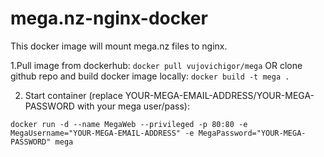 # mega.nz-nginx-docker
This docker image will mount mega.nz files to nginx.

1.Pull image from dockerhub:
`docker pull vujovichigor/mega`
OR 
clone github repo and build docker image locally:
`docker build -t mega .`

2. Start container (replace YOUR-MEGA-EMAIL-ADDRESS/YOUR-MEGA-PASSWORD with your mega user/pass):

`docker run -d --name MegaWeb --privileged -p 80:80 -e MegaUsername="YOUR-MEGA-EMAIL-ADDRESS" -e MegaPassword="YOUR-MEGA-PASSWORD" mega`
